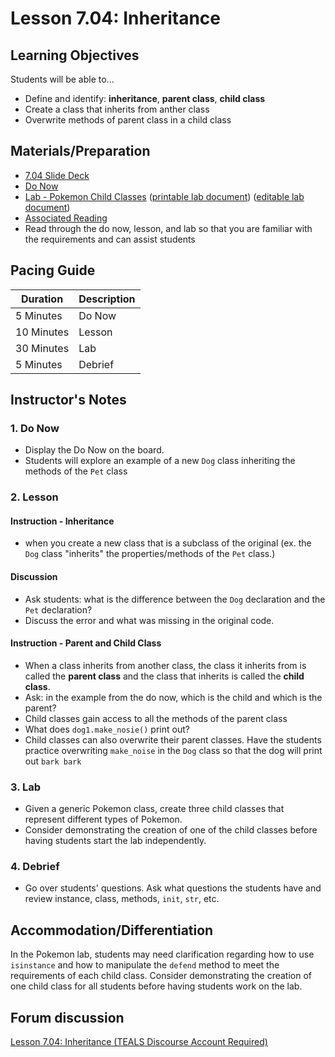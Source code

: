 # Lesson 7.04: Inheritance

## Learning Objectives

Students will be able to...

* Define and identify: **inheritance**,  **parent class**, **child class**
* Create a class that inherits from anther class
* Overwrite methods of parent class in a child class

## Materials/Preparation

* [7.04 Slide Deck](https://github.com/TEALSK12/2nd-semester-introduction-to-computer-science/raw/master/units/3_unit/slidedecks/Intro%20Python%207.04%20TEALS.pptx)
* [Do Now][]
* [Lab - Pokemon Child Classes][] ([printable lab document][]) ([editable lab document][])
* [Associated Reading](https://tealsk12.github.io/2nd-semester-introduction-to-computer-science/readings.md#associatedreadings/7.4)
* Read through the do now, lesson, and lab so that you are familiar with the requirements and can assist students

## Pacing Guide

| **Duration**   | **Description** |
| ---------- | ----------- |
| 5 Minutes  | Do Now      |
| 10 Minutes | Lesson      |
| 30 Minutes | Lab         |
| 5 Minutes | Debrief  |

## Instructor's Notes

### 1. Do Now

* Display the Do Now on the board.
* Students will explore an example of a new `Dog` class inheriting the methods of the `Pet` class

### 2. Lesson

#### Instruction - Inheritance

* when you create a new class that is a subclass of the original (ex. the `Dog` class "inherits" the properties/methods of the `Pet` class.)

#### Discussion

* Ask students: what is the difference between the `Dog` declaration and the `Pet` declaration?
* Discuss the error and what was missing in the original code.

#### Instruction - Parent and Child Class

* When a class inherits from another class, the class it inherits from is called the **parent class** and the class that inherits is called the **child class**.
* Ask: in the example from the do now, which is the child and which is the parent?
* Child classes gain access to all the methods of the parent class
* What does `dog1.make_nosie()` print out?
* Child classes can also overwrite their parent classes. Have the students practice overwriting `make_noise` in the `Dog` class so that the dog will print out `bark bark`

### 3. Lab

* Given a generic Pokemon class, create three child classes that represent different types of Pokemon.
* Consider demonstrating the creation of one of the child classes before having students start the lab independently.

### 4. Debrief

* Go over students' questions. Ask what questions the students have and review instance, class, methods, `init`, `str`, etc.

## Accommodation/Differentiation

In the Pokemon lab, students may need clarification regarding how to use `isinstance` and how to manipulate the `defend` method to meet the requirements of each child class. Consider demonstrating the creation of one child class for all students before having students work on the lab.

## Forum discussion

[Lesson 7.04: Inheritance (TEALS Discourse Account Required)](https://forums.tealsk12.org/c/2nd-semester-unit-7-classes/lesson-7-04-inheritance)

[Do Now]:do_now.md
[Lab - Pokemon Child Classes]:lab.md
[printable lab document]: https://github.com/TEALSK12/2nd-semester-introduction-to-computer-science/raw/master/units/7_unit/04_lesson/lab.pdf
[editable lab document]: https://github.com/TEALSK12/2nd-semester-introduction-to-computer-science/raw/master/units/7_unit/04_lesson/lab.docx
